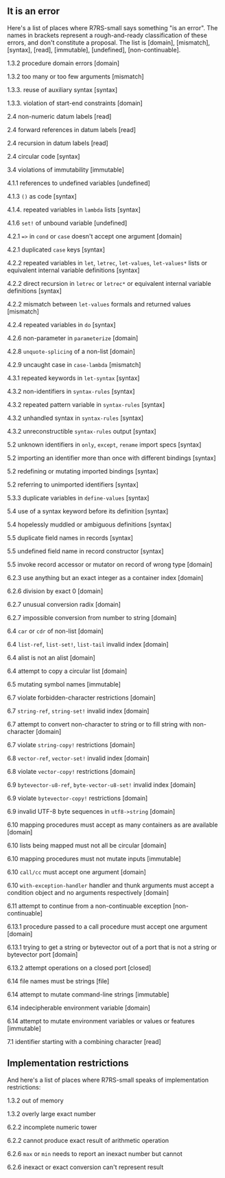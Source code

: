 ## It is an error

Here's a list of places where R7RS-small says something "is an error".  The names in brackets represent a rough-and-ready classification of these errors, and don't constitute a proposal.  The list is [domain], [mismatch], [syntax], [read], [immutable], [undefined], [non-continuable].

1.3.2 procedure domain errors [domain]

1.3.2 too many or too few arguments [mismatch]

1.3.3. reuse of auxiliary syntax [syntax]

1.3.3. violation of start-end constraints [domain]

2.4 non-numeric datum labels [read]

2.4 forward references in datum labels [read]

2.4 recursion in datum labels [read]

2.4 circular code [syntax]

3.4 violations of immutability [immutable]

4.1.1 references to undefined variables [undefined]

4.1.3 `()` as code [syntax]

4.1.4. repeated variables in `lambda` lists [syntax]

4.1.6 `set!` of unbound variable [undefined]

4.2.1 `=>` in `cond` or `case` doesn't accept one argument [domain]

4.2.1 duplicated `case` keys [syntax]

4.2.2 repeated variables in `let`, `letrec`, `let-values`, `let-values*` lists or equivalent internal variable definitions [syntax]

4.2.2 direct recursion in `letrec` or `letrec*` or equivalent internal variable definitions [syntax]

4.2.2 mismatch between `let-values` formals and returned values [mismatch]

4.2.4 repeated variables in `do` [syntax]

4.2.6 non-parameter in `parameterize` [domain]

4.2.8 `unquote-splicing` of a non-list [domain]

4.2.9 uncaught case in `case-lambda` [mismatch]

4.3.1 repeated keywords in `let-syntax` [syntax]

4.3.2 non-identifiers in `syntax-rules` [syntax]

4.3.2 repeated pattern variable in `syntax-rules` [syntax]

4.3.2 unhandled syntax in `syntax-rules` [syntax]

4.3.2 unreconstructible `syntax-rules` output [syntax]

5.2 unknown identifiers in `only`, `except`, `rename` import specs [syntax]

5.2 importing an identifier more than once with different bindings [syntax]

5.2 redefining or mutating imported bindings [syntax]

5.2 referring to unimported identifiers [syntax]

5.3.3 duplicate variables in `define-values` [syntax]

5.4 use of a syntax keyword before its definition [syntax]

5.4 hopelessly muddled or ambiguous definitions [syntax]

5.5 duplicate field names in records [syntax]

5.5 undefined field name in record constructor [syntax]

5.5 invoke record accessor or mutator on record of wrong type [domain]

6.2.3 use anything but an exact integer as a container index [domain]

6.2.6 division by exact 0 [domain]

6.2.7 unusual conversion radix [domain]

6.2.7 impossible conversion from number to string [domain]

6.4 `car` or `cdr` of non-list [domain]

6.4 `list-ref`, `list-set!`, `list-tail` invalid index [domain]

6.4 alist is not an alist [domain]

6.4 attempt to copy a circular list [domain]

6.5 mutating symbol names [immutable]

6.7 violate forbidden-character restrictions [domain]

6.7 `string-ref`, `string-set!` invalid index [domain]

6.7 attempt to convert non-character to string or to fill string with non-character [domain]

6.7 violate `string-copy!` restrictions [domain]

6.8 `vector-ref`, `vector-set!` invalid index [domain]

6.8 violate `vector-copy!` restrictions [domain]

6.9 `bytevector-u8-ref`, `byte-vector-u8-set!` invalid index [domain]

6.9 violate `bytevector-copy!` restrictions [domain]

6.9 invalid UTF-8 byte sequences in `utf8->string` [domain]

6.10 mapping procedures must accept as many containers as are available [domain]

6.10 lists being mapped must not all be circular [domain]

6.10 mapping procedures must not mutate inputs [immutable]

6.10 `call/cc` must accept one argument [domain]

6.10 `with-exception-handler` handler and thunk arguments must accept a condition object and no arguments respectively [domain]

6.11 attempt to continue from a non-continuable exception [non-continuable]

6.13.1 procedure passed to a call procedure must accept one argument [domain]

6.13.1 trying to get a string or bytevector out of a port that is not a string or bytevector port [domain]

6.13.2 attempt operations on a closed port [closed]

6.14 file names must be strings [file]

6.14 attempt to mutate command-line strings [immutable]

6.14 indecipherable environment variable [domain]

6.14 attempt to mutate environment variables or values or features [immutable]

7.1 identifier starting with a combining character [read]

## Implementation restrictions

And here's a list of places where R7RS-small speaks of implementation restrictions:

1.3.2 out of memory

1.3.2 overly large exact number

6.2.2 incomplete numeric tower

6.2.2 cannot produce exact result of arithmetic operation

6.2.6 `max` or `min` needs to report an inexact number but cannot

6.2.6 inexact or exact conversion can't represent result




